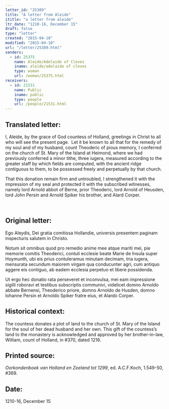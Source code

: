 ```yaml
---
letter_id: "25389"
title: "A letter from Aleide"
ititle: "a letter from aleide"
ltr_date: "1210-16, December 15"
draft: false
type: "letter"
created: "2015-04-10"
modified: "2015-04-10"
url: "/letter/25389.html"
senders:
  - id: 25375
    name: Aleide/Adelaide of Cleves
    iname: aleide/adelaide of cleves
    type: woman
    url: /woman/25375.html
receivers:
  - id: 21531
    name: Public
    iname: public
    type: people
    url: /people/21531.html
---
```

<h2> Translated letter:</h2><p class="Bodytext61">I, Aleide, by the grace of God countess of Holland, greetings in Christ to all who will see the present page.&nbsp; Let it be known to all that for the remedy of my soul and of my husband, count Theoderic of pious memory, I conferred on the church of St. Mary of the Island at Heimond, where we had previously conferred a minor tithe, three iugera, measured according to the greater staff by which fields are computed, with the ancient ridge contiguous to them, to be possessed freely and perpetually by that church.&nbsp;</p><p class="Bodytext61">That this donation remain firm and untroubled, I strengthened it with the impression of my seal and protected it with the subscribed witnesses, namely lord Arnold abbot of Berne, prior Theoderic, lord Arnold of Heusden, lord John Persin and Arnold Spiker his brother, and Alard Corper.</p><p class="Bodytext61">&nbsp;</p><h2 class="mt-4"> Original letter:</h2><p class="Bodytext21">Ego Aleydis, Dei gratia comitissa Hollandie, universis presentem paginam inspecturis salutem in Christo.</p><p class="Bodytext21">Notum sit omnibus quod pro remedio anime mee atque mariti mei, pie memorie comitis Theoderici, contuli ecclesie beate Marie de Insula super Hoymunth, ubi eis prius contuleramus minutam decimam, tria iugera, mensurata secundum maiorem virgam qua conducunter agri, cum antiquo aggere eis contiguo, ab eadem ecclesia perpetuo et libere possidenda.</p><p class="Bodytext21">Ut ergo hec donatio rata perseveret et inconvulsa, mei eam impressione sigilli roboravi et testibus subscriptis communivi, videlicet domno Arnoldo abbate Bernensi, Theoderico priore, domno Arnoldo de Husden, domno Iohanne Persin et Arnoldo Spiker fratre eius, et Alardo Corper.</p><h2 class="mt-4"> Historical context:</h2><p>The countess donates a plot of land to the church of St. Mary of the Island for the soul of her dead husband and her own.&nbsp;This gift of the countess’s land to the monastery is acknowledged and approved by her brother-in-law, William, count of Holland, in #370, dated 1216.&nbsp;</p><h2 class="mt-4"> Printed source:</h2><p class="Bodytext61"><i>Oorkondenboek van Holland en Zeeland tot 1299</i>, ed. A.C.F.Koch,&nbsp;1.549-50, #369.&nbsp;</p><h2 class="mt-4"> Date:</h2>1210-16, December 15